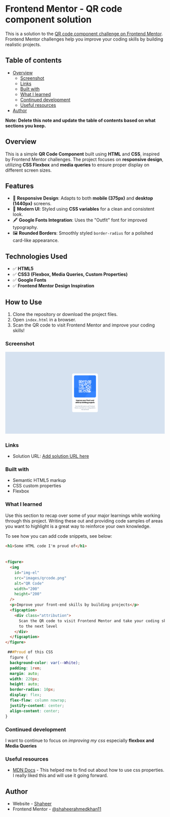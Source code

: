 # Frontend Mentor - QR code component solution

This is a solution to the [QR code component challenge on Frontend Mentor](https://www.frontendmentor.io/challenges/qr-code-component-iux_sIO_H). Frontend Mentor challenges help you improve your coding skills by building realistic projects.

## Table of contents

- [Overview](#overview)
  - [Screenshot](#screenshot)
  - [Links](#links)
  - [Built with](#built-with)
  - [What I learned](#what-i-learned)
  - [Continued development](#continued-development)
  - [Useful resources](#useful-resources)
- [Author](#author)

**Note: Delete this note and update the table of contents based on what sections you keep.**

## Overview

This is a simple **QR Code Component** built using **HTML** and **CSS**, inspired by Frontend Mentor challenges. The project focuses on **responsive design**, utilizing **CSS Flexbox** and **media queries** to ensure proper display on different screen sizes.

## Features

- 📱 **Responsive Design**: Adapts to both **mobile (375px)** and **desktop (1440px)** screens.
- 🎨 **Modern UI**: Styled using **CSS variables** for a clean and consistent look.
- 🖋️ **Google Fonts Integration**: Uses the "Outfit" font for improved typography.
- 🖼️ **Rounded Borders**: Smoothly styled `border-radius` for a polished card-like appearance.

## Technologies Used

- ✅ **HTML5**
- ✅ **CSS3 (Flexbox, Media Queries, Custom Properties)**
- ✅ **Google Fonts**
- ✅ **Frontend Mentor Design Inspiration**

## How to Use

1. Clone the repository or download the project files.
2. Open `index.html` in a browser.
3. Scan the QR code to visit Frontend Mentor and improve your coding skills!

### Screenshot

![screenshot](./screenshot.png)

### Links

- Solution URL: [Add solution URL here](https://github.com/shaheerahmedkhan11/qrcode-project)

### Built with

- Semantic HTML5 markup
- CSS custom properties
- Flexbox

### What I learned

Use this section to recap over some of your major learnings while working through this project. Writing these out and providing code samples of areas you want to highlight is a great way to reinforce your own knowledge.

To see how you can add code snippets, see below:

```html
<h1>Some HTML code I'm proud of</h1>


<figure>
  <img
    id="img-el"
    src="images/qrcode.png"
    alt="QR Code"
    width="200"
    height="200"
  />
  <p>Improve your front-end skills by building projects</p>
  <figcaption>
    <div class="attribution">
      Scan the QR code to visit Frontend Mentor and take your coding skills
      to the next level
    </div>
  </figcaption>
</figure>
```

```css
 ###Proud of this CSS
  figure {
  background-color: var(--White);
  padding: 1rem;
  margin: auto;
  width: 220px;
  height: auto;
  border-radius: 10px;
  display: flex;
  flex-flow: column nowrap;
  justify-content: center;
  align-content: center;
}
```

### Continued development

I want to continue to focus on _improving my css_ especially **flexbox and Media Queries**

### Useful resources

- [MDN Docs](https://developer.mozilla.org/en-US/) - This helped me to find out about how to use css properties. I really liked this and will use it going forward.

## Author

- Website - [Shaheer](https://www.your-site.com)
- Frontend Mentor - [@shaheerahmedkhan11](https://www.frontendmentor.io/profile/shaheerahmedkhan11)
